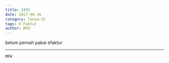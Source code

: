 ```yaml
---
title: 2493
date: 2017-06-16
category: Tanya-SC
tags: E-Faktur
author: MFH
---
```


belum pernah pakai efaktur

---



`MFH`
